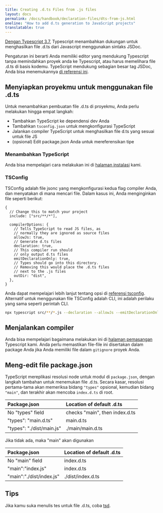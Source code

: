 ```yaml
---
title: Creating .d.ts Files from .js files
layout: docs
permalink: /docs/handbook/declaration-files/dts-from-js.html
oneline: "How to add d.ts generation to JavaScript projects"
translatable: true
---
```


[Dengan Typescript 3.7](/docs/handbook/release-notes/typescript-3-7.html#--declaration-and---allowjs), Typescript menambahkan dukungan untuk menghasilkan file .d.ts dari Javascript menggunakan sintaks JSDoc.

Pengaturan ini berarti Anda memiliki editor yang mendukung Typescript tanpa memindahkan proyek anda ke Typescript, atau harus memelihara file .d.ts di basis kodemu.
TypeScript mendukung sebagian besar tag JSDoc, Anda bisa menemukannya [di referensi ini](/docs/handbook/type-checking-javascript-files.html#supported-jsdoc).

## Menyiapkan proyekmu untuk menggunakan file .d.ts

Untuk menambahkan pembuatan file .d.ts di proyekmu, Anda perlu melakukan hingga empat langkah:

- Tambahkan TypeScript ke dependensi dev Anda
- Tambahkan `tsconfig.json` untuk mengkonfigurasi TypeScript
- Jalankan compiler TypeScript untuk menghasilkan file d.ts yang sesuai untuk file JS
- (opsional) Edit package.json Anda untuk mereferensikan tipe

### Menambahkan TypeScript

Anda bisa mempelajari cara melakukan ini di [halaman instalasi](/download) kami.

### TSConfig

TSConfig adalah file jsonc yang mengkonfigurasi kedua flag compiler Anda, dan menyatakan di mana mencari file.
Dalam kasus ini, Anda menginginkan file seperti berikut:

```json5
{
  // Change this to match your project
  include: ["src/**/*"],

  compilerOptions: {
    // Tells TypeScript to read JS files, as
    // normally they are ignored as source files
    allowJs: true,
    // Generate d.ts files
    declaration: true,
    // This compiler run should
    // only output d.ts files
    emitDeclarationOnly: true,
    // Types should go into this directory.
    // Removing this would place the .d.ts files
    // next to the .js files
    outDir: "dist",
  },
}
```

Anda dapat mempelajari lebih lanjut tentang opsi di [referensi tsconfig](/reference).
Alternatif untuk menggunakan file TSConfig adalah CLI, ini adalah perilaku yang sama seperti perintah CLI.

```sh
npx typescript src/**/*.js --declaration --allowJs --emitDeclarationOnly --outDir types
```

## Menjalankan compiler

Anda bisa mempelajari bagaimana melakukan ini di [halaman pemasangan](/download) Typescript kami.
Anda perlu memastikan file-file ini disertakan dalam package Anda jika Anda memiliki file dalam `gitignore` proyek Anda.

## Meng-edit file package.json

TypeScript mereplikasi resolusi node untuk modul di `package.json`, dengan langkah tambahan untuk menemukan file .d.ts.
Secara kasar, resolusi pertama-tama akan memeriksa bidang `"types"` opsional, kemudian bidang `"main"`, dan terakhir akan mencoba `index.d.ts` di root.

| Package.json              | Location of default .d.ts      |
| :------------------------ | :----------------------------- |
| No "types" field          | checks "main", then index.d.ts |
| "types": "main.d.ts"      | main.d.ts                      |
| "types": "./dist/main.js" | ./main/main.d.ts               |

Jika tidak ada, maka "main" akan digunakan

| Package.json             | Location of default .d.ts |
| :----------------------- | :------------------------ |
| No "main" field          | index.d.ts                |
| "main":"index.js"        | index.d.ts                |
| "main":"./dist/index.js" | ./dist/index.d.ts         |

## Tips

Jika kamu suka menulis tes untuk file .d.ts, coba [tsd](https://github.com/SamVerschueren/tsd).
